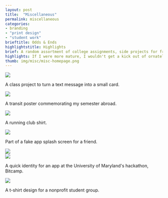 ```yaml
---
layout: post
title:  "Miscellaneous"
permalink: miscellaneous
categories:
- branding
- "print design"
- "student work"
brieftitle: Odds & Ends
highlightstitle: Highlights
brief: A random assortment of college assignments, side projects for friends and hackathon hacks from back in the day.
highlights: If I were more mature, I wouldn't get a kick out of ornately typesetting a curse word in a class project. But I'm not. Shit.
thumb: img/misc/misc-homepage.png
---
```


<div class="margin-bottom">
  <div class="border"><img src="/img/misc/text-message.png"></div>
  <p class="caption">A class project to turn a text message into a small card.</p>
</div>

<div class="margin-bottom">
  <div class="border"><img src="/img/misc/transit.png"></div>
  <p class="caption">A transit poster commemorating my semester abroad.</p>
</div>

<div class="margin-bottom">
  <div class="border"><img src="/img/misc/runningclub.png"></div>
  <p class="caption">A running club shirt.</p>
</div>

<div class="margin-bottom">
  <div class="border"><img src="/img/misc/spacebnb.png"></div>
  <p class="caption">Part of a fake app splash screen for a friend.</p>
</div>

<div class="margin-bottom">
  <div class="flexbox border">
    <div class="half-img">
      <img class="margin-image-mobile" src="/img/misc/dispatch1.png">
    </div>
    <div class="half-img">
      <img src="/img/misc/dispatch2.png">
    </div>
  </div>
  <p class="caption">A quick identity for an app at the University of Maryland's hackathon, Bitcamp.</p>
</div>

<div class="flush--bottom">
  <div class="border">
    <img src="/img/misc/gei.png">
  </div>
  <p class="caption flush--bottom">A t-shirt design for a nonprofit student group.</p>
</div>

